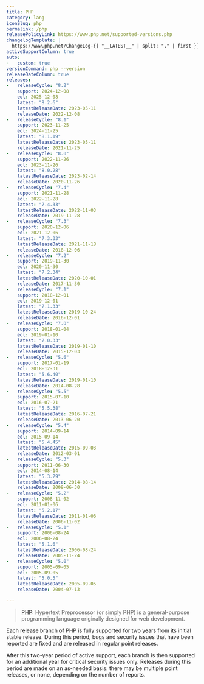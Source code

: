 ```yaml
---
title: PHP
category: lang
iconSlug: php
permalink: /php
releasePolicyLink: https://www.php.net/supported-versions.php
changelogTemplate: |
  https://www.php.net/ChangeLog-{{ "__LATEST__" | split: "." | first }}.php#__LATEST__
activeSupportColumn: true
auto:
-   custom: true
versionCommand: php --version
releaseDateColumn: true
releases:
-   releaseCycle: "8.2"
    support: 2024-12-08
    eol: 2025-12-08
    latest: "8.2.6"
    latestReleaseDate: 2023-05-11
    releaseDate: 2022-12-08
-   releaseCycle: "8.1"
    support: 2023-11-25
    eol: 2024-11-25
    latest: "8.1.19"
    latestReleaseDate: 2023-05-11
    releaseDate: 2021-11-25
-   releaseCycle: "8.0"
    support: 2022-11-26
    eol: 2023-11-26
    latest: "8.0.28"
    latestReleaseDate: 2023-02-14
    releaseDate: 2020-11-26
-   releaseCycle: "7.4"
    support: 2021-11-28
    eol: 2022-11-28
    latest: "7.4.33"
    latestReleaseDate: 2022-11-03
    releaseDate: 2019-11-28
-   releaseCycle: "7.3"
    support: 2020-12-06
    eol: 2021-12-06
    latest: "7.3.33"
    latestReleaseDate: 2021-11-18
    releaseDate: 2018-12-06
-   releaseCycle: "7.2"
    support: 2019-11-30
    eol: 2020-11-30
    latest: "7.2.34"
    latestReleaseDate: 2020-10-01
    releaseDate: 2017-11-30
-   releaseCycle: "7.1"
    support: 2018-12-01
    eol: 2019-12-01
    latest: "7.1.33"
    latestReleaseDate: 2019-10-24
    releaseDate: 2016-12-01
-   releaseCycle: "7.0"
    support: 2018-01-04
    eol: 2019-01-10
    latest: "7.0.33"
    latestReleaseDate: 2019-01-10
    releaseDate: 2015-12-03
-   releaseCycle: "5.6"
    support: 2017-01-19
    eol: 2018-12-31
    latest: "5.6.40"
    latestReleaseDate: 2019-01-10
    releaseDate: 2014-08-28
-   releaseCycle: "5.5"
    support: 2015-07-10
    eol: 2016-07-21
    latest: "5.5.38"
    latestReleaseDate: 2016-07-21
    releaseDate: 2013-06-20
-   releaseCycle: "5.4"
    support: 2014-09-14
    eol: 2015-09-14
    latest: "5.4.45"
    latestReleaseDate: 2015-09-03
    releaseDate: 2012-03-01
-   releaseCycle: "5.3"
    support: 2011-06-30
    eol: 2014-08-14
    latest: "5.3.29"
    latestReleaseDate: 2014-08-14
    releaseDate: 2009-06-30
-   releaseCycle: "5.2"
    support: 2008-11-02
    eol: 2011-01-06
    latest: "5.2.17"
    latestReleaseDate: 2011-01-06
    releaseDate: 2006-11-02
-   releaseCycle: "5.1"
    support: 2006-08-24
    eol: 2006-08-24
    latest: "5.1.6"
    latestReleaseDate: 2006-08-24
    releaseDate: 2005-11-24
-   releaseCycle: "5.0"
    support: 2005-09-05
    eol: 2005-09-05
    latest: "5.0.5"
    latestReleaseDate: 2005-09-05
    releaseDate: 2004-07-13

---
```


> [PHP](https://www.php.net/): Hypertext Preprocessor (or simply PHP) is a general-purpose programming language originally designed for web development.

Each release branch of PHP is fully supported for two years from its initial stable release. During this period, bugs and security issues that have been reported are fixed and are released in regular point releases.

After this two-year period of active support, each branch is then supported for an additional year for critical security issues only. Releases during this period are made on an as-needed basis: there may be multiple point releases, or none, depending on the number of reports.
